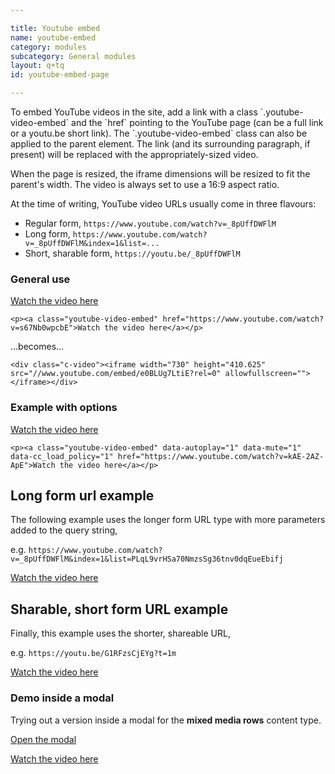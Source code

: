 ```yaml
---

title: Youtube embed
name: youtube-embed
category: modules
subcategory: General modules
layout: q+tq
id: youtube-embed-page

---
```


<div class="lead"><p>To embed YouTube videos in the site, add a link with a class `.youtube-video-embed` and the `href` pointing to the YouTube page (can be a full link or a youtu.be short link). The `.youtube-video-embed` class can also be applied to the parent element. The link (and its surrounding paragraph, if present) will be replaced with the appropriately-sized video.</p></div>

When the page is resized, the iframe dimensions will be resized to fit the parent's width. The video is always set to use a 16:9 aspect ratio.

At the time of writing, YouTube video URLs usually come in three flavours:

- Regular form, `https://www.youtube.com/watch?v=_8pUffDWFlM`
- Long form, `https://www.youtube.com/watch?v=_8pUffDWFlM&index=1&list=...`
- Short, sharable form, `https://youtu.be/_8pUffDWFlM`

### General use

<p><a class="youtube-video-embed" href="https://www.youtube.com/watch?v=s67Nb0wpcbE">Watch the video here</a></p>

```markup
<p><a class="youtube-video-embed" href="https://www.youtube.com/watch?v=s67Nb0wpcbE">Watch the video here</a></p>
```
&hellip;becomes&hellip;

```markup
<div class="c-video"><iframe width="730" height="410.625" src="//www.youtube.com/embed/e0BLUg7LtiE?rel=0" allowfullscreen=""></iframe></div>
```

### Example with options

<p><a class="youtube-video-embed" data-autoplay="1" data-mute="1" data-cc_load_policy="1" href="https://www.youtube.com/watch?v=kAE-2AZ-ApE">Watch the video here</a></p>

```markup
<p><a class="youtube-video-embed" data-autoplay="1" data-mute="1" data-cc_load_policy="1" href="https://www.youtube.com/watch?v=kAE-2AZ-ApE">Watch the video here</a></p>
```

## Long form url example
The following example uses the longer form URL type with more parameters added to the query string,

e.g. `https://www.youtube.com/watch?v=_8pUffDWFlM&index=1&list=PLqL9vrHSa70NmzsSg36tnv0dqEueEbifj`

<p><a class="youtube-video-embed" href="https://www.youtube.com/watch?v=_8pUffDWFlM&index=1&list=PLqL9vrHSa70NmzsSg36tnv0dqEueEbifj">Watch the video here</a></p>

## Sharable, short form URL example
Finally, this example uses the shorter, shareable URL,

e.g. `https://youtu.be/G1RFzsCjEYg?t=1m`

<p><a class="youtube-video-embed" href="https://youtu.be/G1RFzsCjEYg" data-t="1m">Watch the video here</a></p>

### Demo inside a modal

Trying out a version inside a modal for the __mixed media rows__ content type.

<p><a class="js-modal" href="#video_in_modal">Open the modal</a></p>

<div id="video_in_modal" class="is-hidden">
    <p><a class="youtube-video-embed" href="https://www.youtube.com/watch?v=e0BLUg7LtiE">Watch the video here</a></p>
</div>
